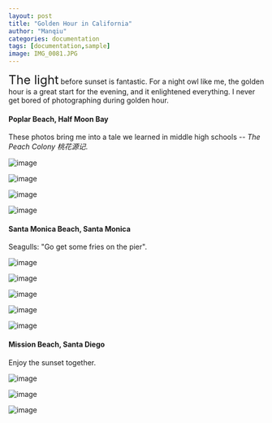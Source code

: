 ```yaml
---
layout: post
title: "Golden Hour in California"
author: "Manqiu"
categories: documentation
tags: [documentation,sample]
image: IMG_0081.JPG
---
```


<span style="font-size:24px;">The light</span> before sunset is fantastic. For a night owl like me, the golden hour is a great start for the evening, and it enlightened everything. I never get bored of photographing during golden hour.


#### Poplar Beach, Half Moon Bay

These photos bring me into a tale we learned in middle high schools -- *The Peach Colony 桃花源记*.  

![image](/photo/assets/img/hmb1.JPG)

![image](/photo/assets/img/hmb2.JPG)

![image](/photo/assets/img/hmb3.JPG)

![image](/photo/assets/img/hmb4.JPG)


#### Santa Monica Beach, Santa Monica

Seagulls: "Go get some fries on the pier".

![image](/photo/assets/img/la1.jpg)

![image](/photo/assets/img/la2.jpg)

![image](/photo/assets/img/la3.JPG)

![image](/photo/assets/img/la4.JPG)

![image](/photo/assets/img/la5.JPG)


#### Mission Beach, Santa Diego

Enjoy the sunset together.

![image](/photo/assets/img/sd1.jpg)

![image](/photo/assets/img/sd2.jpg)

![image](/photo/assets/img/sd3.JPG)


